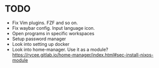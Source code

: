 # TODO

- Fix Vim plugins. FZF and so on.
- Fix waybar config. Input language icon.
- Open programs in specific workspaces
- Setup password manager
- Look into setting up docker
- Look into home-manager. Use it as a module? https://rycee.gitlab.io/home-manager/index.html#sec-install-nixos-module
